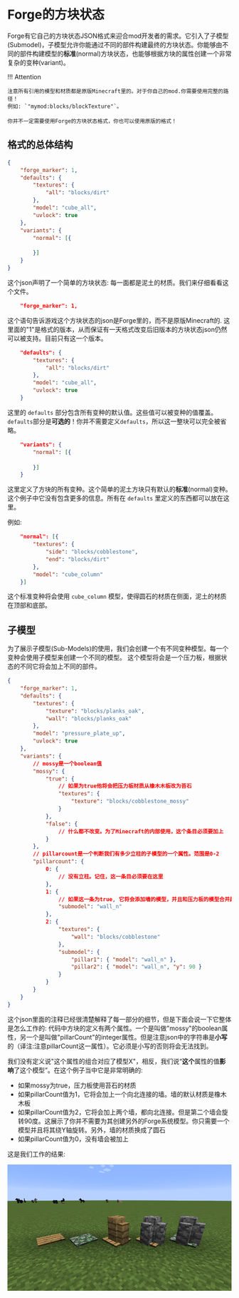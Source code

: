 Forge的方块状态
=============

Forge有它自己的方块状态JSON格式来迎合mod开发者的需求。它引入了子模型(Submodel)，子模型允许你能通过不同的部件构建最终的方块状态。你能够由不同的部件构建模型的**标准**(normal)方块状态，也能够根据方块的属性创建一个非常复杂的变种(variant)。


!!! Attention

	注意所有引用的模型和材质都是原版Minecraft里的。对于你自己的mod.你需要使用完整的路径！
	例如: `"mymod:blocks/blockTexture"`。

	你并不一定需要使用Forge的方块状态格式，你也可以使用原版的格式！

格式的总体结构
------------

```json
{
	"forge_marker": 1,
	"defaults": {
		"textures": {
			"all": "blocks/dirt"
		},
		"model": "cube_all",
		"uvlock": true
	},
	"variants": {
		"normal": [{

		}]
	}
}
```

这个json声明了一个简单的方块状态: 每一面都是泥土的材质。我们来仔细看看这个文件。

```json
	"forge_marker": 1,
```

这个语句告诉游戏这个方块状态的json是Forge里的，而不是原版Minecraft的.
这里面的"1"是格式的版本，从而保证有一天格式改变后旧版本的方块状态json仍然可以被支持。目前只有这一个版本。

```json
	"defaults": {
		"textures": {
			"all": "blocks/dirt"
		},
		"model": "cube_all",
		"uvlock": true
	}
```

这里的 `defaults` 部分包含所有变种的默认值。这些值可以被变种的值覆盖。`defaults`部分是**可选的**！你并不需要定义`defaults`，所以这一整块可以完全被省略。

```json
	"variants": {
		"normal": [{

		}]
	}
```
这里定义了方块的所有变种。这个简单的泥土方块只有默认的**标准**(normal)变种。这个例子中它没有包含更多的信息。所有在 `defaults` 里定义的东西都可以放在这里。

例如:
```json
	"normal": [{
		"textures": {
			"side": "blocks/cobblestone",
			"end": "blocks/dirt"
		},
		"model": "cube_column"
	}]
```

这个标准变种将会使用 `cube_column` 模型，使得圆石的材质在侧面，泥土的材质在顶部和底部。

子模型
-----------------

为了展示子模型(Sub-Models)的使用，我们会创建一个有不同变种模型。每一个变种会使用子模型来创建一个不同的模型。
这个模型将会是一个压力板，根据状态的不同它将会加上不同的部件。

```json
{
	"forge_marker": 1,
	"defaults": {
		"textures": {
			"texture": "blocks/planks_oak",
			"wall": "blocks/planks_oak"
		},
		"model": "pressure_plate_up",
		"uvlock": true
	},
	"variants": {
		// mossy是一个boolean值
		"mossy": {
			"true": {
				// 如果为true他将会把压力板材质从橡木木板改为苔石
				"textures": {
					"texture": "blocks/cobblestone_mossy"
				}
			},
			"false": {
				// 什么都不改变。为了Minecraft的内部使用，这个条目必须要加上
			}
		},
		// pillarcount是一个判断我们有多少立柱的子模型的一个属性。范围是0-2
		"pillarcount": {
			0: {
				// 没有立柱。记住，这一条目必须要在这里
			},
			1: {
				// 如果这一条为true, 它将会添加墙的模型，并且和压力板的模型合并起来
				"submodel": "wall_n"
			},
			2: {
				"textures": {
					"wall": "blocks/cobblestone"
				},
				"submodel": {
					"pillar1": { "model": "wall_n" },
					"pillar2": { "model": "wall_n", "y": 90 }
				}
			}
		}
	}
}
```

这个json里面的注释已经很清楚解释了每一部分的细节，但是下面会说一下它整体是怎么工作的: 代码中方块的定义有两个属性。一个是叫做"mossy"的boolean属性，另一个是叫做"pillarCount"的integer属性。但是注意json中的字符串是**小写**的（译注:注意pillarCount这一属性）。它必须是小写的否则将会无法找到。

我们没有定义说"这个属性的组合对应了模型X"，相反，我们说“**这个**属性的值**影响**了这个模型”。在这个例子当中它是非常明确的:

- 如果mossy为true，压力板使用苔石的材质
- 如果pillarCount值为1，它将会加上一个向北连接的墙。墙的默认材质是橡木木板
- 如果pillarCount值为2，它将会加上两个墙，都向北连接。但是第二个墙会旋转90度。这展示了你并不需要为其创建另外的Forge系统模型。你只需要一个模型并且将其绕Y轴旋转。另外，墙的材质换成了圆石
- 如果pillarCount值为0，没有墙会被加上

这是我们工作的结果:

![The model in different variations](example.png)
